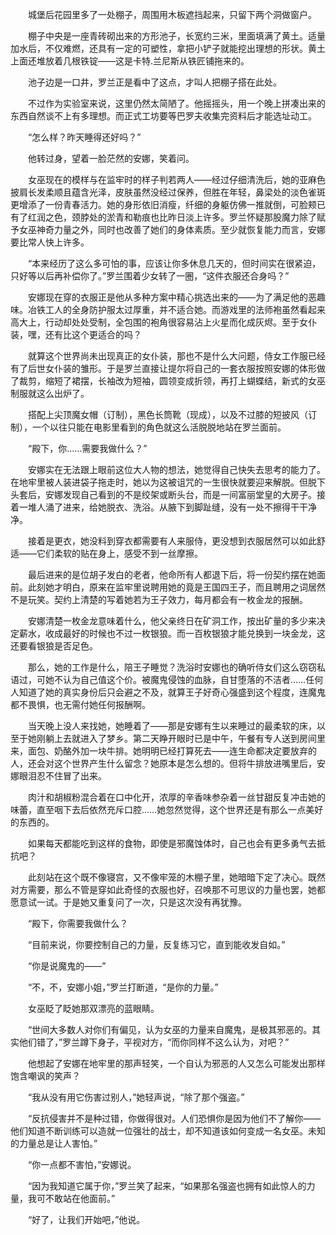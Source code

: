 　　城堡后花园里多了一处棚子，周围用木板遮挡起来，只留下两个洞做窗户。

　　棚子中央是一座青砖砌出来的方形池子，长宽约三米，里面填满了黄土。适量加水后，不仅难燃，还具有一定的可塑性，拿把小铲子就能挖出理想的形状。黄土上面还堆放着几根铁锭——这是卡特.兰尼斯从铁匠铺拖来的。

　　池子边是一口井，罗兰正是看中了这点，才叫人把棚子搭在此处。

　　不过作为实验室来说，这里仍然太简陋了。他摇摇头，用一个晚上拼凑出来的东西自然谈不上有多理想。而正式工坊要等巴罗夫收集完资料后才能选址动工。

　　“怎么样？昨天睡得还好吗？”

　　他转过身，望着一脸茫然的安娜，笑着问。

　　女巫现在的模样与在监牢时的样子判若两人——经过仔细清洗后，她的亚麻色披肩长发柔顺且蕴含光泽，皮肤虽然没经过保养，但胜在年轻，鼻梁处的淡色雀斑更增添了一份青春活力。她的身形依旧消瘦，纤细的身躯仿佛一推就倒，可脸颊已有了红润之色，颈脖处的淤青和勒痕也比昨日淡上许多。罗兰怀疑那股魔力除了赋予女巫神奇力量之外，同时也改善了她们的身体素质。至少就恢复能力而言，安娜要比常人快上许多。

　　“本来经历了这么多可怕的事，应该让你多休息几天的，但时间实在很紧迫，只好等以后再补偿你了。”罗兰围着少女转了一圈，“这件衣服还合身吗？”

　　安娜现在穿的衣服正是他从多种方案中精心挑选出来的——为了满足他的恶趣味。冶铁工人的全身防护服太过厚重，并不适合她。而游戏里的法师袍虽然看起来高大上，行动却处处受制，全包围的袍角很容易沾上火星而化成灰烬。至于女仆装，嘿，还有比这个更适合的吗？

　　就算这个世界尚未出现真正的女仆装，那也不是什么大问题，侍女工作服已经有了后世女仆装的雏形。于是罗兰直接让提尔将自己的一套衣服按照安娜的体形做了裁剪，缩短了裙摆，长袖改为短袖，圆领变成折领，再打上蝴蝶结，新式的女巫制服就这么出炉了。

　　搭配上尖顶魔女帽（订制），黑色长筒靴（现成），以及不过膝的短披风（订制），一个以往只能在电影里看到的角色就这么活脱脱地站在罗兰面前。

　　“殿下，你……需要我做什么？”

　　安娜实在无法跟上眼前这位大人物的想法，她觉得自己快失去思考的能力了。在地牢里被人装进袋子拖走时，她以为这被诅咒的一生很快就要迎来解脱。但脱下头套后，安娜发现自己看到的不是绞架或断头台，而是一间富丽堂皇的大房子。接着一堆人涌了进来，给她脱衣、洗浴。从腋下到脚趾缝，没有一处不擦得干干净净。

　　接着是更衣，她没料到穿衣都需要有人来服侍，更没想到衣服居然可以如此舒适——它们柔软的贴在身上，感受不到一丝摩擦。

　　最后进来的是位胡子发白的老者，他命所有人都退下后，将一份契约摆在她面前。此刻她才明白，原来在监牢里说聘用她的竟是王国四王子，而且聘用之词居然不是玩笑。契约上清楚的写着她若为王子效力，每月都会有一枚金龙的报酬。

　　安娜清楚一枚金龙意味着什么，他父亲终日在矿洞工作，按出矿量的多少来决定薪水，收成最好的时候也不过一枚银狼。而一百枚银狼才能兑换到一块金龙，这还要看银狼是否足色。

　　那么，她的工作是什么，陪王子睡觉？洗浴时安娜也的确听侍女们这么窃窃私语过，可她不认为自己值这个价。被魔鬼侵蚀的血脉，自甘堕落的不洁者……任何人知道了她的真实身份后只会避之不及，就算王子好奇心强盛到这个程度，连魔鬼都不畏惧，也无需付她任何报酬啊。

　　当天晚上没人来找她，她睡着了——那是安娜有生以来睡过的最柔软的床，以至于她刚躺上去就进入了梦乡。第二天睁开眼时已是中午，午餐有专人送到房间里来，面包、奶酪外加一块牛排。她明明已经打算死去——连生命都决定要放弃的人，还会对这个世界产生什么留念？她原本是怎么想的。但将牛排放进嘴里后，安娜眼泪忍不住冒了出来。

　　肉汁和胡椒粉混合着在口中化开，浓厚的辛香味参杂着一丝甘甜反复冲击她的味蕾，直至咽下去后依然充斥口腔……她忽然觉得，这个世界还是有那么一点美好的东西的。

　　如果每天都能吃到这样的食物，即使是邪魔蚀体时，自己也会有更多勇气去抵抗吧？

　　此刻站在这个既不像寝宫，又不像牢笼的木棚子里，她暗暗下定了决心。既然对方需要，那么不管是穿如此奇怪的衣服也好，召唤那不可思议的力量也罢，她都愿意试一试。于是她又重复问了一次，只是这次没有再犹豫。

　　“殿下，你需要我做什么？

　　“目前来说，你要控制自己的力量，反复练习它，直到能收发自如。”

　　“你是说魔鬼的——”

　　“不，不，安娜小姐，”罗兰打断道，“是你的力量。”

　　女巫眨了眨她那双漂亮的蓝眼睛。

　　“世间大多数人对你们有偏见，认为女巫的力量来自魔鬼，是极其邪恶的。其实他们错了，”罗兰蹲下身子，平视对方，“而你同样不这么认为，对吧？”

　　他想起了安娜在地牢里的那声轻笑，一个自认为邪恶的人又怎么可能发出那样饱含嘲讽的笑声？

　　“我从没有用它伤害过别人，”她轻声说，“除了那个强盗。”

　　“反抗侵害并不是种过错，你做得很对。人们恐惧你是因为他们不了解你——他们知道不断训练可以造就一位强壮的战士，却不知道该如何变成一名女巫。未知的力量总是让人害怕。”

　　“你一点都不害怕，”安娜说。

　　“因为我知道它属于你，”罗兰笑了起来，“如果那名强盗也拥有如此惊人的力量，我可不敢站在他面前。”

　　“好了，让我们开始吧，”他说。
